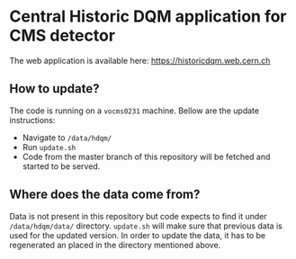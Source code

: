 # Central Historic DQM application for CMS detector

The web application is available here: https://historicdqm.web.cern.ch

## How to update?

The code is running on a `vocms0231` machine. Bellow are the update instructions:

* Navigate to `/data/hdqm/`
* Run `update.sh`
* Code from the master branch of this repository will be fetched and started to be served.

## Where does the data come from?

Data is not present in this repository but code expects to find it under `/data/hdqm/data/` directory. `update.sh` will make sure that previous data is used for the updated version. In order to update the data, it has to be regenerated an placed in the directory mentioned above. 
